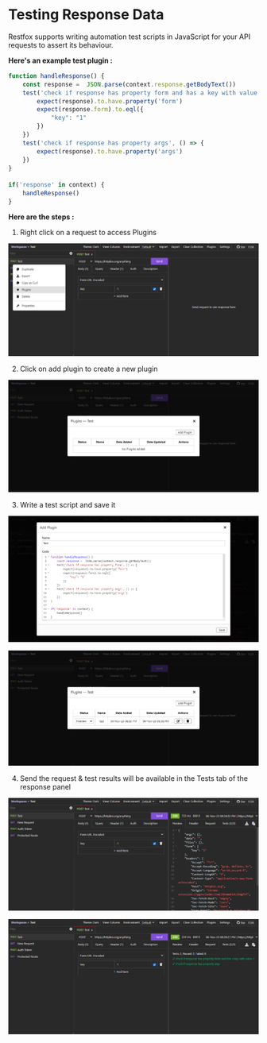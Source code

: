 # Testing Response Data

Restfox supports writing automation test scripts in JavaScript for your API requests to assert its behaviour.

**Here's an example test plugin :**
```javascript
function handleResponse() {
    const response =  JSON.parse(context.response.getBodyText())
    test('check if response has property form and has a key with value 1', () => {
        expect(response).to.have.property('form')
        expect(response.form).to.eql({
            "key": "1"
        })
    })
    test('check if response has property args', () => {
        expect(response).to.have.property('args')
    })
}

if('response' in context) {
    handleResponse()
}
```

**Here are the steps :**

1) Right click on a request to access Plugins

![Image](./images/1.png)

2) Click on add plugin to create a new plugin

![Image](./images/2.png)

3) Write a test script and save it

![Image](./images/3.png)

![Image](./images/4.png)

4) Send the request & test results will be available in the Tests tab of the response panel

![Image](./images/5.png)

![Image](./images/6.png)
